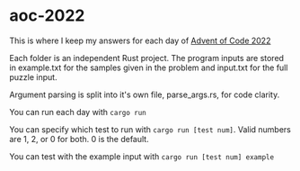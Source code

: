 # aoc-2022

This is where I keep my answers for each day of [Advent of Code 2022](https://adventofcode.com/2022/)

Each folder is an independent Rust project. The program inputs are stored in example.txt for the samples given in the problem and input.txt for the full puzzle input.

Argument parsing is split into it's own file, parse_args.rs, for code clarity.

You can run each day with `cargo run`

You can specify which test to run with `cargo run [test num]`. Valid numbers are 1, 2, or 0 for both. 0 is the default.

You can test with the example input with `cargo run [test num] example`
